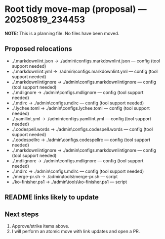 # Root tidy move-map (proposal) — 20250819_234453

**NOTE:** This is a planning file. No files have been moved.

## Proposed relocations

- ./.markdownlint.json → ./admin\configs\.markdownlint.json  — config (tool support needed)
- ./.markdownlint.yml → ./admin\configs\.markdownlint.yml  — config (tool support needed)
- ./.markdownlintignore → ./admin\configs\.markdownlintignore  — config (tool support needed)
- ./.mdlignore → ./admin\configs\.mdlignore  — config (tool support needed)
- ./.mdlrc → ./admin\configs\.mdlrc  — config (tool support needed)
- ./.lychee.toml → ./admin\configs\.lychee.toml  — config (tool support needed)
- ./.yamllint.yml → ./admin\configs\.yamllint.yml  — config (tool support needed)
- ./.codespell.words → ./admin\configs\.codespell.words  — config (tool support needed)
- ./.codespellrc → ./admin\configs\.codespellrc  — config (tool support needed)
- ./.markdownlintignore → ./admin\configs\.markdownlintignore  — config (tool support needed)
- ./.mdlignore → ./admin\configs\.mdlignore  — config (tool support needed)
- ./.mdlrc → ./admin\configs\.mdlrc  — config (tool support needed)
- ./merge-pr.sh → ./admin\tools\merge-pr.sh  — script
- ./ko-finisher.ps1 → ./admin\tools\ko-finisher.ps1  — script

## README links likely to update

## Next steps
1) Approve/strike items above.
2) I will perform an atomic move with link updates and open a PR.
